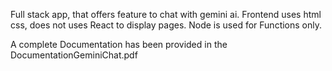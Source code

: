 Full stack app, that offers feature to chat with gemini ai.
Frontend uses html css, does not uses React to display pages. Node is used for Functions only.

A complete Documentation has been provided in the DocumentationGeminiChat.pdf
